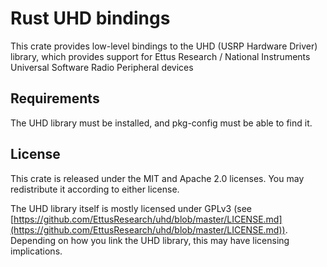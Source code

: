 # Rust UHD bindings

This crate provides low-level bindings to the UHD (USRP Hardware Driver) library, which provides support for Ettus Research / National Instruments Universal Software Radio Peripheral devices

## Requirements

The UHD library must be installed, and pkg-config must be able to find it.

## License

This crate is released under the MIT and Apache 2.0 licenses. You may redistribute it according to either license.

The UHD library itself is mostly licensed under GPLv3 (see [https://github.com/EttusResearch/uhd/blob/master/LICENSE.md](https://github.com/EttusResearch/uhd/blob/master/LICENSE.md)). Depending on how you link the UHD library, this may have licensing implications.
